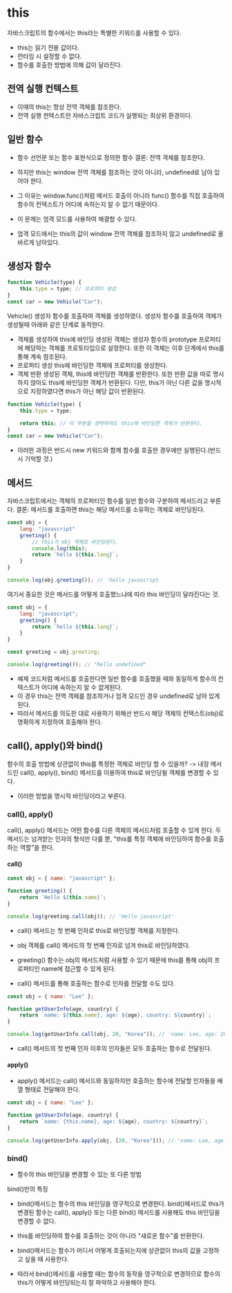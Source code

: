 # this

자바스크립트의 함수에서는 this라는 특별한 키워드를 사용할 수 있다.

-   this는 읽기 전용 값이다.
-   런타임 시 설정할 수 없다.
-   함수를 호출한 방법에 의해 값이 달라진다.

## 전역 실행 컨텍스트

-   이때의 this는 항상 전역 객체를 참조한다.
-   전역 실행 컨텍스트란 자바스크립트 코드가 실행되는 최상위 환경이다.

## 일반 함수

-   함수 선언문 또는 함수 표현식으로 정의한 함수
    결론: 전역 객체를 참조한다.
-   하지만 this는 window 전역 객체를 참조하는 것이 아니라, undefined로 남아 있어야 한다.
-   그 이유는 window.func()처럼 메서드 호출이 아니라 func() 함수를 직접 호출하여 함수의 컨텍스트가 어디에 속하는지 알 수 없기 때문이다.

-   이 문제는 엄격 모드를 사용하여 해결할 수 있다.
-   엄격 모드에서는 this의 값이 window 전역 객체를 참조하지 않고 undefined로 올바르게 남아있다.

## 생성자 함수

```javascript
function Vehicle(type) {
    this.type = type; // 프로퍼티 생성
}
const car = new Vehicle("Car");
```

Vehicle() 생성자 함수를 호출하여 객체를 생성하였다. 생성자 함수를 호출하여 객체가 생성될때 아래와 같은 단계로 동작한다.

-   객체를 생성하여 this에 바인딩
    생성된 객체는 생성자 함수의 prototype 프로퍼티에 해당하는 객체를 프로토타입으로 설정한다.
    또한 이 객체는 이후 단계에서 this를 통해 계속 참조된다.
-   프로퍼티 생성
    this에 바인딩한 객체에 프로퍼티를 생성한다.
-   객체 반환
    생성된 객체, this에 바인딩한 객체를 반환한다. 또한 반환 값을 따로 명시하지 않아도 this에 바인딩한 객체가 반환된다.
    다만, this가 아닌 다른 값을 명시적으로 지정하였다면 this가 아닌 해당 값이 반환된다.

```javascript
function Vehicle(type) {
    this.type = type;

    return this; // 이 부분을 생략하여도 this에 바인딩한 객체가 반환된다.
}
const car = new Vehicle("Car");
```

-   이러한 과정은 반드시 new 키워드와 함께 함수를 호출한 경우에만 실행된다.(반드시 기억할 것.)

## 메서드

자바스크립트에서는 객체의 프로퍼티인 함수를 일반 함수와 구분하여 메서드라고 부른다.
결론: 메서드를 호출하면 this는 해당 메서드를 소유하는 객체로 바인딩된다.

```javascript
const obj = {
    lang: "javascript"
    greeting() {
        // this가 obj 객체로 바인딩된다.
        console.log(this);
        return `hello ${this.lang}`;
    }
}

console.log(obj.greeting()); // 'hello javascript
```

여기서 중요한 것은 메서드를 어떻게 호출했느냐에 따라 this 바인딩이 달라진다는 것.

```javascript
const obj = {
    lang: "javascript";
    greeting() {
        return `hello ${this.lang}`;
    }
}

const greeting = obj.greeting;

console.log(greeting()); // "hello undefined"
```

-   예제 코드처럼 메서드를 호출한다면 일반 함수를 호출했을 때와 동일하게 함수의 컨텍스트가 어디에 속하는지 알 수 없게된다.
-   이 경우 this는 전역 객체를 참조하거나 엄격 모드인 경우 undefined로 남아 있게 된다.
-   따라서 메서드를 의도한 대로 사용하기 위해선 반드시 해당 객체의 컨택스트(obj)로 명확하게 지정하여 호출해야 한다.

## call(), apply()와 bind()

함수의 호출 방법에 상관없이 this를 특정한 객체로 바인딩 할 수 있을까?
-> 내장 메서드인 call(), apply(), bind() 메서드를 이용하여 this로 바인딩될 객체를 변경할 수 있다.

-   이러한 방법을 명시적 바인딩이라고 부른다.

### call(), apply()

call(), apply() 메서드는 어떤 함수를 다른 객체의 메서드처럼 호출할 수 있게 한다. 두 메서드는 넘겨받는 인자의 형식만 다를 뿐, "this를 특정 객체에 바인딩하여 함수를 호출하는 역할"을 한다.

#### call()

```javascript
const obj = { name: "javascript" };

function greeting() {
    return `Hello ${this.name}`;
}

console.log(greeting.call(obj)); // 'Hello javascript'
```

-   call() 메서드는 첫 번째 인자로 this로 바인딩할 객체를 지정한다.
-   obj 객체를 call() 메서드의 첫 번째 인자로 넘겨 this로 바인딩하였다.
-   greeting() 함수는 obj의 메서드처럼 사용할 수 있기 때문에 this를 통해 obj의 프로퍼티인 name에 접근할 수 있게 된다.

-   call() 메서드를 통해 호출하는 함수로 인자를 전달할 수도 있다.

```javascript
const obj = { name: "Lee" };

function getUserInfo(age, country) {
    return `name: ${this.name}, age: ${age}, country: ${country}`;
}

console.log(getUserInfo.call(obj, 20, "Korea")); // 'name: Lee, age: 20, country: Korea'
```

-   call() 메서드의 첫 번째 인자 이후의 인자들은 모두 호출하는 함수로 전달된다.

#### apply()

-   apply() 메서드는 call() 메서드와 동일하지만 호출하는 함수에 전달할 인자들을 배열 형태로 전달해야 한다.

```javascript
const obj = { name: "Lee" };

function getUserInfo(age, country) {
    return `name: {this.name}, age: ${age}, country: ${country}`;
}

console.log(getUserInfo.apply(obj, [20, "Korea"])); // 'name: Lee, age: 20, country: Korea'
```

### bind()

-   함수의 this 바인딩을 변경할 수 있는 또 다른 방법

bind()만의 특징

-   bind()메서드는 함수의 this 바인딩을 영구적으로 변경한다. bind()메서드로 this가 변경된 함수는 call(), apply() 또는 다른 bind() 메서드를 사용해도 this 바인딩을 변경할 수 없다.
-   this를 바인딩하여 함수를 호출하는 것이 아니라 "새로운 함수"를 반환한다.

-   bind()메서드는 함수가 어디서 어떻게 호출되는지에 상관없이 this의 값을 고정하고 싶을 때 사용한다.
-   따라서 bind()메서드를 사용할 때는 함수의 동작을 영구적으로 변경하므로 함수의 this가 어떻게 바인딩되는지 잘 파악하고 사용해야 한다.
